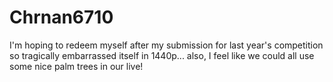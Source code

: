 # Chrnan6710

I'm hoping to redeem myself after my submission for last year's competition so tragically embarrassed itself in 1440p... also, I feel like we could all use some nice palm trees in our live!
